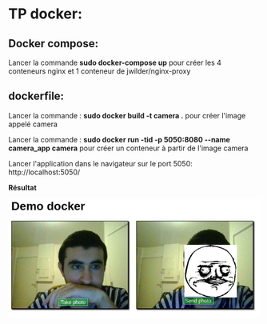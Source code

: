 # TP docker:

## Docker compose:

Lancer la commande **sudo docker-compose up** pour créer les 4 conteneurs nginx et 1 conteneur de jwilder/nginx-proxy

## dockerfile:

Lancer la commande : **sudo docker build -t camera .** pour créer l'image appelé camera

Lancer la commande : **sudo docker run -tid -p 5050:8080 --name camera_app camera** pour créer un conteneur à partir de l'image camera

Lancer l'application dans le navigateur sur le port 5050: http://localhost:5050/

**Résultat**

![](captDocker.PNG)
